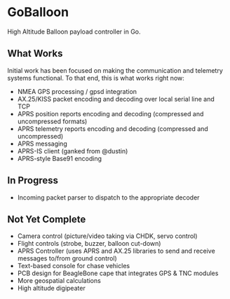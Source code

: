 GoBalloon
=========

High Altitude Balloon payload controller in Go.   

What Works
----------
Initial work has been focused on making the communication and telemetry systems functional.  To that end, this is what works right now:

* NMEA GPS processing / gpsd integration
* AX.25/KISS packet encoding and decoding over local serial line and TCP
* APRS position reports encoding and decoding (compressed and uncompressed formats)
* APRS telemetry reports encoding and decoding (compressed and uncompressed)
* APRS messaging
* APRS-IS client (ganked from @dustin)
* APRS-style Base91 encoding

In Progress
-----------
* Incoming packet parser to dispatch to the appropriate decoder

Not Yet Complete
----------------
* Camera control (picture/video taking via CHDK, servo control)
* Flight controls (strobe, buzzer, balloon cut-down)
* APRS Controller (uses APRS and AX.25 libraries to send and receive messages to/from ground control)
* Text-based console for chase vehicles
* PCB design for BeagleBone cape that integrates GPS & TNC modules
* More geospatial calculations
* High altitude digipeater
